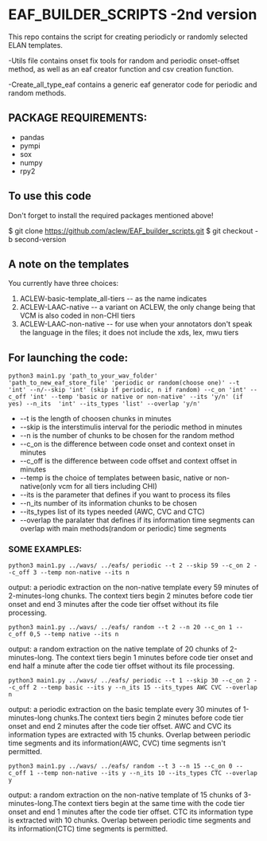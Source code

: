 # EAF_BUILDER_SCRIPTS -2nd version

This repo contains the script for creating periodicly or randomly selected ELAN templates.

-Utils file contains onset fix tools for random and periodic onset-offset method, as well as an eaf creator function and csv creation function.

-Create_all_type_eaf contains a generic eaf generator code for periodic and random methods.

## PACKAGE REQUIREMENTS:

* pandas
* pympi
* sox
* numpy
* rpy2

## To use this code

Don't forget to install the required packages mentioned above!

$ git clone https://github.com/aclew/EAF_builder_scripts.git
$ git checkout -b second-version

## A note on the templates

You currently have three choices:

1) ACLEW-basic-template_all-tiers -- as the name indicates
2) ACLEW-LAAC-native -- a variant on ACLEW, the only change being that VCM is also coded in non-CHI tiers
3) ACLEW-LAAC-non-native -- for use when your annotators don't speak the language in the files; it does not include the xds, lex, mwu tiers

## For launching the code:

	python3 main1.py 'path_to_your_wav_folder' 'path_to_new_eaf_store_file' 'periodic or random(choose one)' --t 'int' --n/--skip 'int' (skip if periodic, n if random) --c_on 'int' --c_off 'int' --temp 'basic or native or non-native' --its 'y/n' (if yes) --n_its  'int' --its_types 'list' --overlap 'y/n'

* --t is the length of choosen chunks in minutes
* --skip is the interstimulis interval for the periodic method in minutes
* --n is the number of chunks to be chosen for the random method
* --c_on is the difference between code onset and context onset in minutes
* --c_off is the difference between code offset and context offset in minutes
* --temp is the choice of templates between basic, native or non-native(only vcm for all tiers including CHI)
* --its is the parameter that defines if you want to process its files
* --n_its number of its information chunks to be chosen
* --its_types list of its types needed (AWC, CVC and CTC)
* --overlap the paralater that defines if its information time segments can overlap with main methods(random or periodic) time segments

### SOME EXAMPLES:

	python3 main1.py ../wavs/ ../eafs/ periodic --t 2 --skip 59 --c_on 2 --c_off 3 --temp non-native --its n
output: a periodic extraction on the non-native template every 59 minutes of 2-minutes-long chunks. The context tiers begin 2 minutes before code tier onset and end 3 minutes after the code tier offset without its file processing.

	python3 main1.py ../wavs/ ../eafs/ random --t 2 --n 20 --c_on 1 --c_off 0,5 --temp native --its n
output: a random extraction on the native template of 20 chunks of 2-minutes-long. The context tiers begin 1 minutes before code tier onset and end half a minute after the code tier offset without its file processing.

	python3 main1.py ../wavs/ ../eafs/ periodic --t 1 --skip 30 --c_on 2 --c_off 2 --temp basic --its y --n_its 15 --its_types AWC CVC --overlap n
output: a periodic extraction on the basic template every 30 minutes of 1-minutes-long chunks.The context tiers begin 2 minutes before code tier onset and end 2 minutes after the code tier offset. AWC and CVC its information types are extracted with 15 chunks. Overlap between periodic time segments and its information(AWC, CVC) time segments isn't permitted.

	python3 main1.py ../wavs/ ../eafs/ random --t 3 --n 15 --c_on 0 --c_off 1 --temp non-native --its y --n_its 10 --its_types CTC --overlap y
output: a random extraction on the non-native template of 15 chunks of 3-minutes-long.The context tiers begin at the same time with the code tier onset and end 1 minutes after the code tier offset. CTC its information type is extracted with 10 chunks. Overlap between periodic time segments and its information(CTC) time segments is permitted.

